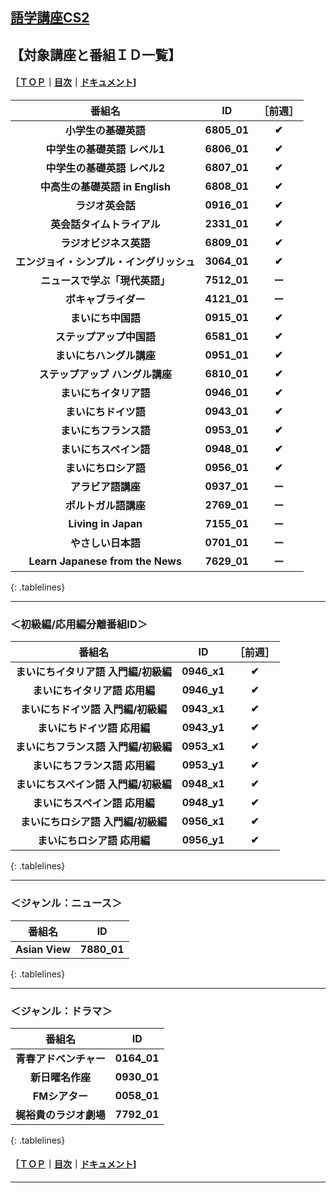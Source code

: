 ## [語学講座CS2](https://csreviser.github.io/CaptureStream2/)  
## 【対象講座と番組ＩＤ一覧】　　　 
#### ［[ＴＯＰ](./)**｜**[目次](./#目次)**｜**[ドキュメント](./#ドキュメント-1)]
<style>
.tablelines table, .tablelines td, .tablelines th {
        border: 1px solid black;
        }
</style>

|番組名|ID|［前週］|
|:-------------:|:-------------:|:-------------:|
| **小学生の基礎英語**|**6805_01**|**✔︎**|
| **中学生の基礎英語 レベル1**|**6806_01**|**✔︎**|
| **中学生の基礎英語 レベル2** | **6807_01** |**✔︎**|
| **中高生の基礎英語 in English** |**6808_01** |**✔︎**| 
| **ラジオ英会話** |	**0916_01** |**✔︎**|
| **英会話タイムトライアル** |	**2331_01** |**✔︎**|
| **ラジオビジネス英語** |	**6809_01** |**✔︎**|
| **エンジョイ・シンプル・イングリッシュ** |**3064_01** |**✔︎**|
| **ニュースで学ぶ「現代英語」**| **7512_01** |**ー**|
| **ボキャブライダー** |**4121_01** |**ー**|
| **まいにち中国語** |**0915_01** |**✔︎**|
| **ステップアップ中国語** | **6581_01** |**✔︎**|
| **まいにちハングル講座** |**0951_01** |**✔︎**|
| **ステップアップ ハングル講座** | **6810_01** |**✔︎**|
| **まいにちイタリア語** | **0946_01** |**✔︎**|
| **まいにちドイツ語** |**0943_01** |**✔︎**|
| **まいにちフランス語** |**0953_01** |**✔︎**|
| **まいにちスペイン語** |**0948_01** |**✔︎**|
| **まいにちロシア語** | **0956_01** |**✔︎**|
| **アラビア語講座** |**0937_01** |**ー**|
| **ポルトガル語講座**|**2769_01** |**ー**|
| **Living in Japan** | **7155_01** |**ー**|
| **やさしい日本語** | **0701_01** |**ー**|
| **Learn Japanese from the News**  | **7629_01** |**ー**|
{: .tablelines}

***

### ＜初級編/応用編分離番組ID＞
<style>
.tablelines table, .tablelines td, .tablelines th {
        border: 1px solid black;
        }
</style>

|番組名|ID|［前週］|
|:-------------:|:-------------:|:-------------:|
| **まいにちイタリア語 入門編/初級編** | **0946_x1** |**✔︎**|
| **まいにちイタリア語 応用編** | **0946_y1** |**✔︎**|
| **まいにちドイツ語 入門編/初級編** |**0943_x1** |**✔︎**|
| **まいにちドイツ語 応用編** |**0943_y1** |**✔︎**|
| **まいにちフランス語 入門編/初級編** |**0953_x1** |**✔︎**|
| **まいにちフランス語 応用編** |**0953_y1** |**✔︎**|
| **まいにちスペイン語 入門編/初級編** |**0948_x1** |**✔︎**|
| **まいにちスペイン語 応用編** |**0948_y1** |**✔︎**|
| **まいにちロシア語 入門編/初級編** | **0956_x1** |**✔︎**|
| **まいにちロシア語 応用編** | **0956_y1** |**✔︎**|
{: .tablelines}

***

### ＜ジャンル：ニュース＞
<style>
.tablelines table, .tablelines td, .tablelines th {
        border: 1px solid black;
        }
</style>
| 番組名  |	ID |
|:-------------:|:-------------:|
|**Asian View** | **7880_01** |
{: .tablelines}

***

### ＜ジャンル：ドラマ＞
<style>
.tablelines table, .tablelines td, .tablelines th {
        border: 1px solid black;
        }
</style>
| 番組名  |	ID |
|:-------------:|:-------------:|
|**青春アドベンチャー** | **0164_01** |
|**新日曜名作座** | **0930_01** |
|**FMシアター** | **0058_01** |
|**梶裕貴のラジオ劇場** | **7792_01** |
{: .tablelines}


#### ［[ＴＯＰ](./)**｜**[目次](./#目次)**｜**[ドキュメント](./#ドキュメント-1)]

*** 
 <link rel="shortcut icon" type="image/x-icon" href="https://avatars.githubusercontent.com/u/46049273?v=4">
 <meta name="twitter:image:src" content="https://avatars.githubusercontent.com/u/46049273?v=4">
